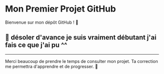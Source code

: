 # Mon Premier Projet GitHub

Bienvenue sur mon dépôt GitHub ! 🚀

## 📖 désoler d'avance je suis vraiment débutant j'ai fais ce que j'ai pu ^^

---

Merci beaucoup de prendre le temps de consulter mon projet. Ta correction me permettra d'apprendre et de progresser. 🙌
